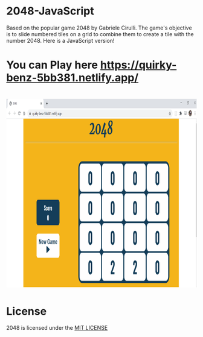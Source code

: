 # 2048-JavaScript
Based on the popular game 2048 by Gabriele Cirulli. The game's objective is to slide numbered tiles on a grid to combine them to create a tile with the number 2048. Here is a JavaScript version!

# You can Play here https://quirky-benz-5bb381.netlify.app/

# <img src="ss.png" width="800" height="500" alt="screenshpt">
# License
 2048 is licensed under the [MIT LICENSE](LICENSE)
